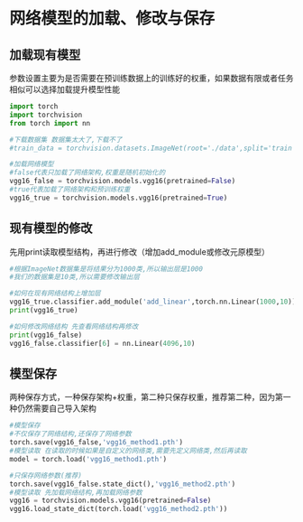 # 网络模型的加载、修改与保存

## 加载现有模型

参数设置主要为是否需要在预训练数据上的训练好的权重，如果数据有限或者任务相似可以选择加载提升模型性能

```python
import torch
import torchvision
from torch import nn

#下载数据集 数据集太大了,下载不了
#train_data = torchvision.datasets.ImageNet(root='./data',split='train',download=True,transform=torchvision.transforms.ToTensor())

#加载网络模型
#false代表只加载了网络架构,权重是随机初始化的
vgg16_false = torchvision.models.vgg16(pretrained=False)
#true代表加载了网络架构和预训练权重
vgg16_true = torchvision.models.vgg16(pretrained=True)
```

## 现有模型的修改

先用print读取模型结构，再进行修改（增加add_module或修改元原模型）

```python
#根据ImageNet数据集是将结果分为1000类,所以输出层是1000
#我们的数据集是10类,所以需要修改输出层

#如何在现有网络结构上增加层
vgg16_true.classifier.add_module('add_linear',torch.nn.Linear(1000,10))
print(vgg16_true)

#如何修改网络结构 先查看网络结构再修改
print(vgg16_false)
vgg16_false.classifier[6] = nn.Linear(4096,10)
```

## 模型保存

两种保存方式，一种保存架构+权重，第二种只保存权重，推荐第二种，因为第一种仍然需要自己导入架构

```python
#模型保存
#不仅保存了网络结构,还保存了网络参数 
torch.save(vgg16_false,'vgg16_method1.pth')
#模型读取 在读取的时候如果是自定义的网络类,需要先定义网络类,然后再读取
model = torch.load('vgg16_method1.pth')

#只保存网络参数(推荐)
torch.save(vgg16_false.state_dict(),'vgg16_method2.pth')
#模型读取 先加载网络结构,再加载网络参数
vgg16 = torchvision.models.vgg16(pretrained=False)
vgg16.load_state_dict(torch.load('vgg16_method2.pth'))
```
